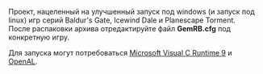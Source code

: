 Проект, нацеленный на улучшенный запуск под windows (и запуск под linux) игр серий Baldur's Gate, Icewind Dale и Planescape Torment.  
После распаковки архива отредактируйте файл **GemRB.cfg** под конкретную игру.  
  
Для запуска могут потребоваться [Microsoft Visual C Runtime 9](http://www.microsoft.com/Downloads/details.aspx?familyid=A5C84275-3B97-4AB7-A40D-3802B2AF5FC2&displaylang=en) и [OpenAL](http://connect.creativelabs.com/openal/Downloads/oalinst.zip).
